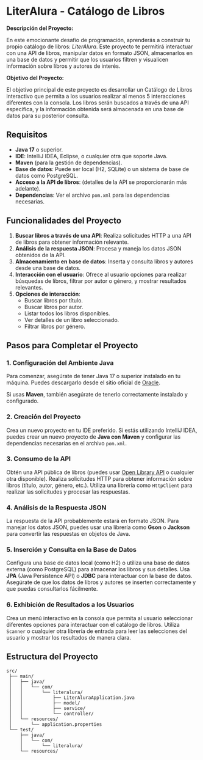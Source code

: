 # LiterAlura - Catálogo de Libros

**Descripción del Proyecto:**

En este emocionante desafío de programación, aprenderás a construir tu propio catálogo de libros: *LiterAlura*. Este proyecto te permitirá interactuar con una API de libros, manipular datos en formato JSON, almacenarlos en una base de datos y permitir que los usuarios filtren y visualicen información sobre libros y autores de interés.

**Objetivo del Proyecto:**

El objetivo principal de este proyecto es desarrollar un Catálogo de Libros interactivo que permita a los usuarios realizar al menos 5 interacciones diferentes con la consola. Los libros serán buscados a través de una API específica, y la información obtenida será almacenada en una base de datos para su posterior consulta.

## Requisitos

- **Java 17** o superior.
- **IDE**: IntelliJ IDEA, Eclipse, o cualquier otra que soporte Java.
- **Maven** (para la gestión de dependencias).
- **Base de datos**: Puede ser local (H2, SQLite) o un sistema de base de datos como PostgreSQL.
- **Acceso a la API de libros**: (detalles de la API se proporcionarán más adelante).
- **Dependencias**: Ver el archivo `pom.xml` para las dependencias necesarias.

## Funcionalidades del Proyecto

1. **Buscar libros a través de una API**: Realiza solicitudes HTTP a una API de libros para obtener información relevante.
2. **Análisis de la respuesta JSON**: Procesa y maneja los datos JSON obtenidos de la API.
3. **Almacenamiento en base de datos**: Inserta y consulta libros y autores desde una base de datos.
4. **Interacción con el usuario**: Ofrece al usuario opciones para realizar búsquedas de libros, filtrar por autor o género, y mostrar resultados relevantes.
5. **Opciones de interacción**:
   - Buscar libros por título.
   - Buscar libros por autor.
   - Listar todos los libros disponibles.
   - Ver detalles de un libro seleccionado.
   - Filtrar libros por género.

## Pasos para Completar el Proyecto

### 1. Configuración del Ambiente Java

Para comenzar, asegúrate de tener Java 17 o superior instalado en tu máquina. Puedes descargarlo desde el sitio oficial de [Oracle](https://www.oracle.com/java/technologies/javase-downloads.html).

Si usas **Maven**, también asegúrate de tenerlo correctamente instalado y configurado.

### 2. Creación del Proyecto

Crea un nuevo proyecto en tu IDE preferido. Si estás utilizando IntelliJ IDEA, puedes crear un nuevo proyecto de **Java con Maven** y configurar las dependencias necesarias en el archivo `pom.xml`.

### 3. Consumo de la API

Obtén una API pública de libros (puedes usar [Open Library API](https://openlibrary.org/developers/api) o cualquier otra disponible). Realiza solicitudes HTTP para obtener información sobre libros (título, autor, género, etc.). Utiliza una librería como `HttpClient` para realizar las solicitudes y procesar las respuestas.

### 4. Análisis de la Respuesta JSON

La respuesta de la API probablemente estará en formato JSON. Para manejar los datos JSON, puedes usar una librería como **Gson** o **Jackson** para convertir las respuestas en objetos de Java.

### 5. Inserción y Consulta en la Base de Datos

Configura una base de datos local (como H2) o utiliza una base de datos externa (como PostgreSQL) para almacenar los libros y sus detalles. Usa **JPA** (Java Persistence API) o **JDBC** para interactuar con la base de datos. Asegúrate de que los datos de libros y autores se inserten correctamente y que puedas consultarlos fácilmente.

### 6. Exhibición de Resultados a los Usuarios

Crea un menú interactivo en la consola que permita al usuario seleccionar diferentes opciones para interactuar con el catálogo de libros. Utiliza `Scanner` o cualquier otra librería de entrada para leer las selecciones del usuario y mostrar los resultados de manera clara.

## Estructura del Proyecto

```plaintext
src/
 ├── main/
 │   ├── java/
 │   │   └── com/
 │   │       └── literalura/
 │   │           ├── LiterAluraApplication.java
 │   │           ├── model/
 │   │           ├── service/
 │   │           └── controller/
 │   └── resources/
 │       └── application.properties
 └── test/
     ├── java/
     │   └── com/
     │       └── literalura/
     └── resources/

